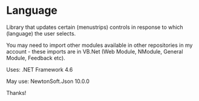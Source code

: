 # Language

Library that updates certain (menustrips) controls in response to which (language) the user selects.

You may need to import other modules available in other repositories in my account - these imports are in VB.Net (Web Module, NModule, General Module, Feedback etc).

Uses:
.NET Framework 4.6

May use:
NewtonSoft.Json 10.0.0

Thanks!
